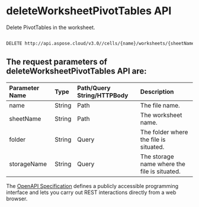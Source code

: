 # **deleteWorksheetPivotTables API**

Delete PivotTables in the worksheet. 

```bash

DELETE http://api.aspose.cloud/v3.0//cells/{name}/worksheets/{sheetName}/pivottables

```

## The request parameters of **deleteWorksheetPivotTables** API are: 

| Parameter Name | Type | Path/Query String/HTTPBody | Description | 
| :- | :- | :- |:- | 
|name|String|Path|The file name.|
|sheetName|String|Path|The worksheet name.|
|folder|String|Query|The folder where the file is situated.|
|storageName|String|Query|The storage name where the file is situated.|


The [OpenAPI Specification](https://reference.aspose.cloud/cells/#/PivotTablesController/DeleteWorksheetPivotTables) defines a publicly accessible programming interface and lets you carry out REST interactions directly from a web browser.
